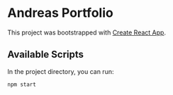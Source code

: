 # Andreas Portfolio

This project was bootstrapped with [Create React App](https://github.com/facebook/create-react-app).

## Available Scripts

In the project directory, you can run:

`npm start`

 























